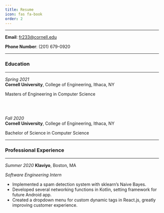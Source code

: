 ```yaml
---
title: Resume
icon: fas fa-book
order: 2
---
```

_______

**Email**: fr233@cornell.edu

**Phone Number**: (201) 679-0920

-------------------     ----------------------------

### Education

________

_Spring 2021_			
**Cornell University**, College of Engineering, Ithaca, NY

​Masters of Engineering in Computer Science


<br>
<br>

_Fall 2020_               
**Cornell University**, College of Engineering, Ithaca, NY

​Bachelor of Science in Computer Science

_____

### Professional Experience

_________

_Summer 2020_
**Klaviyo**, Boston, MA

_Software Engineering Intern_						

- Implemented a spam detection system with sklearn’s Naive Bayes.
- Developed several networking functions in Kotlin, setting framework for future Android app.
- Created a dropdown menu for custom dynamic tags in React.js, greatly improving customer experience.

